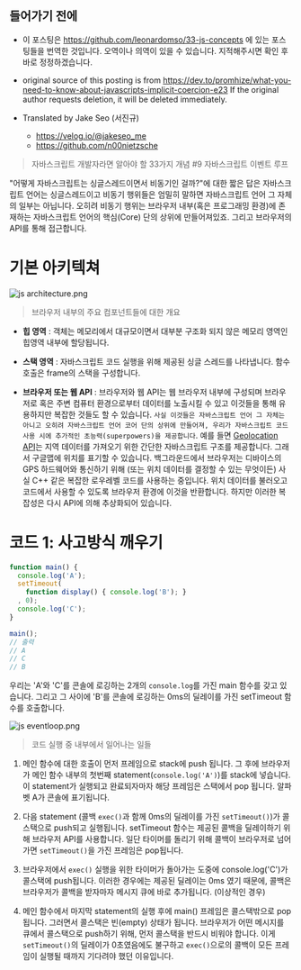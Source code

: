 ## 들어가기 전에
- 이 포스팅은 https://github.com/leonardomso/33-js-concepts 에 있는 포스팅들을 번역한 것입니다. 오역이나 의역이 있을 수 있습니다. 지적해주시면 확인 후 바로 정정하겠습니다.

- original source of this posting is from https://dev.to/promhize/what-you-need-to-know-about-javascripts-implicit-coercion-e23 If the original author requests deletion, it will be deleted immediately.

- Translated by Jake Seo (서진규)

	- https://velog.io/@jakeseo_me
	- https://github.com/n00nietzsche

> 자바스크립트 개발자라면 알아야 할 33가지 개념 #9 자바스크립트 이벤트 루프

"어떻게 자바스크립트는 싱글스레드이면서 비동기인 걸까?"에 대한 짧은 답은 자바스크립트 언어는 싱글스레드이고 비동기 행위들은 엄밀히 말하면 자바스크립트 언어 그 자체의 일부는 아닙니다. 오히려 비동기 행위는 브라우저 내부(혹은 프로그래밍 환경)에 존재하는 자바스크립트 언어의 핵심(Core) 단의 상위에 만들어져있죠. 그리고 브라우저의 API를 통해 접근합니다.

# 기본 아키텍쳐

![js architecture.png](https://images.velog.io/post-images/jakeseo_me/b51d4c60-64c2-11e9-9b04-61e622359bb6/js-architecture.png)
> 브라우저 내부의 주요 컴포넌트들에 대한 개요

- **힙 영역** : 객체는 메모리에서 대규모이면서 대부분 구조화 되지 않은 메모리 영역인 힙영역 내부에 할당됩니다.

- **스택 영역** : 자바스크립트 코드 실행을 위해 제공된 싱글 스레드를 나타냅니다. 함수 호출은 frame의 스택을 구성합니다.

- **브라우저 또는 웹 API** : 브라우저와 웹 API는 웹 브라우저 내부에 구성되며 브라우저로 혹은 주변 컴퓨터 환경으로부터 데이터를 노출시킬 수 있고 이것들을 통해 유용하지만 복잡한 것들도 할 수 있습니다. `사실 이것들은 자바스크립트 언어 그 자체는 아니고 오히려 자바스크립트 언어 코어 단의 상위에 만들어져, 우리가 자바스크립트 코드 사용 시에 추가적인 초능력(superpowers)을 제공합니다`. 예를 들면 [Geolocation API](https://developer.mozilla.org/en-US/docs/Web/API/Geolocation_API)는 지역 데이터를 가져오기 위한 간단한 자바스크립트 구조를 제공합니다. 그래서 구글맵에 위치를 표기할 수 있습니다. 백그라운드에서 브라우저는 디바이스의 GPS 하드웨어와 통신하기 위해 (또는 위치 데이터를 결정할 수 있는 무엇이든) 사실 C++ 같은 복잡한 로우레벨 코드를 사용하는 중입니다. 위치 데이터를 불러오고 코드에서 사용할 수 있도록 브라우저 환경에 이것을 반환합니다. 하지만 이러한 복잡성은 다시 API에 의해 추상화되어 있습니다.

# 코드 1: 사고방식 깨우기

```js
function main() {
  console.log('A');
  setTimeout(
    function display() { console.log('B'); }
  , 0);
  console.log('C');
}

main();
// 출력
// A
// C
// B
```

우리는 'A'와 'C'를 콘솔에 로깅하는 2개의 `console.log`를 가진 main 함수를 갖고 있습니다. 그리고 그 사이에 'B'를 콘솔에 로깅하는 0ms의 딜레이를 가진 setTimeout 함수를 호출합니다.

![js eventloop.png](https://images.velog.io/post-images/jakeseo_me/880f3bc0-64c7-11e9-b2ea-0394058a2650/js-eventloop.png)
> 코드 실행 중 내부에서 일어나는 일들

1. 메인 함수에 대한 호출이 먼저 프레임으로 stack에 push 됩니다. 그 후에 브라우저가 메인 함수 내부의 첫번째 statement(`console.log('A')`)를 stack에 넣습니다. 이 statement가 실행되고 완료되자마자 해당 프레임은 스택에서 pop 됩니다. 알파벳 A가 콘솔에 표기됩니다.

2. 다음 statement (콜백 `exec()`과 함께 0ms의 딜레이를 가진 `setTimeout()`)가 콜스택으로 push되고 실행됩니다. setTimeout 함수는 제공된 콜백을 딜레이하기 위해 브라우저 API를 사용합니다. 일단 타이머를 돌리기 위해 콜백이 브라우저로 넘어가면 `setTimeout()`을 가진 프레임은 pop됩니다.

3. 브라우저에서 `exec()` 실행을 위한 타이머가 돌아가는 도중에 console.log('C')가 콜스택에 push됩니다. 이러한 경우에는 제공된 딜레이는 0ms 였기 때문에, 콜백은 브라우저가 콜백을 받자마자 메시지 큐에 바로 추가됩니다. (이상적인 경우)

4. 메인 함수에서 마지막 statement의 실행 후에 main() 프레임은 콜스택밖으로 pop됩니다. 그러면서 콜스택은 빈(empty) 상태가 됩니다. 브라우저가 어떤 메시지를 큐에서 콜스택으로 push하기 위해, 먼저 콜스택을 반드시 비워야 합니다. 이게 `setTimeout()`의 딜레이가 0초였음에도 불구하고 `exec()`으로의 콜백이 모든 프레임이 실행될 때까지 기다려야 했던 이유입니다.
